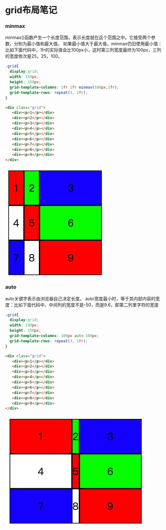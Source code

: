 # grid布局笔记

### minmax
minmax()函数产生一个长度范围，表示长度就在这个范围之中。它接受两个参数，分别为最小值和最大值。
如果最小值大于最大值，minmax仍旧使用最小值：比如下面代码中，1fr的实际值会比100px小，这时第三列宽度最终为100px，三列的宽度依次是25，25，100。
```css
.grid{
  display:grid;
  width: 150px;
  height: 150px;
  grid-template-columns: 1fr 1fr minmax(100px,1fr);
  grid-template-rows: repeat(3, 1fr);
}
```
```html
<div class="grid">
   <div><p>1</p></div>
   <div><p>2</p></div>
   <div><p>3</p></div>
   <div><p>4</p></div>
   <div><p>5</p></div>
   <div><p>6</p></div>
   <div><p>7</p></div>
   <div><p>8</p></div>
   <div><p>9</p></div>
</div>
```
![](README_files/2.jpg)
### auto
auto关键字表示由浏览器自己决定长度。
auto宽度最小时，等于其内部内容的宽度：比如下面代码中，中间列的宽度不是-50，而是9.6，即第二列里字符的宽度
```css
.grid{
  display:grid;
  width: 150px;
  height: 150px;
  grid-template-columns: 100px auto 100px;
  grid-template-rows: repeat(3, 1fr);
}
```
```html
<div class="grid">
   <div><p>1</p></div>
   <div><p>2</p></div>
   <div><p>3</p></div>
   <div><p>4</p></div>
   <div><p>5</p></div>
   <div><p>6</p></div>
   <div><p>7</p></div>
   <div><p>8</p></div>
   <div><p>9</p></div>
</div>
```
![](README_files/1.jpg)